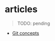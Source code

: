 # articles

> TODO: pending

- [Git concepts](https://dev.to/unseenwizzard/learn-git-concepts-not-commands-4gjc)

